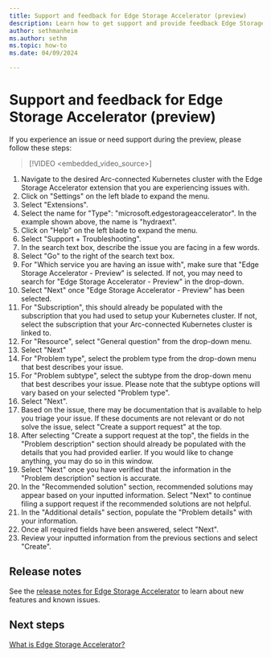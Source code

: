 ```yaml
---
title: Support and feedback for Edge Storage Accelerator (preview)
description: Learn how to get support and provide feedback Edge Storage Accelerator.
author: sethmanheim
ms.author: sethm
ms.topic: how-to
ms.date: 04/09/2024

---
```


# Support and feedback for Edge Storage Accelerator (preview)

If you experience an issue or need support during the preview, please follow these steps:

> [!VIDEO <embedded_video_source>]

1. Navigate to the desired Arc-connected Kubernetes cluster with the Edge Storage Accelerator extension that you are experiencing issues with.
1. Click on "Settings" on the left blade to expand the menu.
1. Select "Extensions".
1. Select the name for "Type": "microsoft.edgestorageaccelerator". In the example shown above, the name is "hydraext".
1. Click on "Help" on the left blade to expand the menu.
1. Select "Support + Troubleshooting".
1. In the search text box, describe the issue you are facing in a few words.
1. Select "Go" to the right of the search text box.
1. For "Which service you are having an issue with", make sure that "Edge Storage Accelerator - Preview" is selected. If not, you may need to search for "Edge Storage Accelerator - Preview" in the drop-down.
1. Select "Next" once "Edge Storage Accelerator - Preview" has been selected.
1. For "Subscription", this should already be populated with the subscription that you had used to setup your Kubernetes cluster. If not, select the subscription that your Arc-connected Kubernetes cluster is linked to.
1. For "Resource", select "General question" from the drop-down menu.
1. Select "Next"
1. For "Problem type", select the problem type from the drop-down menu that best describes your issue.
1. For "Problem subtype", select the subtype from the drop-down menu that best describes your issue. Please note that the subtype options will vary based on your selected "Problem type".
1. Select "Next".
1. Based on the issue, there may be documentation that is available to help you triage your issue. If these documents are not relevant or do not solve the issue, select "Create a support request" at the top.
1. After selecting "Create a support request at the top", the fields in the "Problem description" section should already be populated with the details that you had provided earlier. If you would like to change anything, you may do so in this window.
1. Select "Next" once you have verified that the information in the "Problem description" section is accurate.
1. In the "Recommended solution" section, recommended solutions may appear based on your inputted information. Select "Next" to continue filing a support request if the recommended solutions are not helpful.
1. In the "Additional details" section, populate the "Problem details" with your information.
1. Once all required fields have been answered, select "Next".
1. Review your inputted information from the previous sections and select "Create".

## Release notes

See the [release notes for Edge Storage Accelerator](release-notes.md) to learn about new features and known issues.

## Next steps

[What is Edge Storage Accelerator?](overview.md)